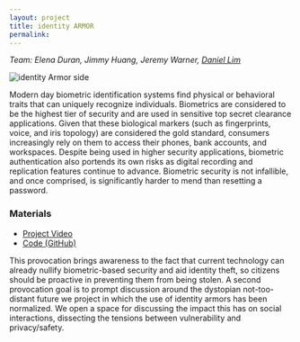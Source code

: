 ```yaml
---
layout: project
title: identity ARMOR
permalink:
---
```


_Team: Elena Duran, Jimmy Huang, Jeremy Warner, [Daniel Lim][dli]_

<img src="{{ site.baseurl }}/assets/img/iar_3.jpg" alt="identity Armor side"/>

Modern day biometric identification systems find physical or behavioral traits that can uniquely
recognize individuals. Biometrics are considered to be the highest tier of security and are used
in sensitive top secret clearance applications. Given that these biological markers (such as
fingerprints, voice, and iris topology) are considered the gold standard, consumers increasingly
rely on them to access their phones, bank accounts, and workspaces. Despite being used in
higher security applications, biometric authentication also portends its own risks as digital
recording and replication features continue to advance.
Biometric security is not infallible, and once comprised, is significantly harder to mend than
resetting a password.

### Materials

- [Project Video][video]
- [Code (GitHub)][code]

This provocation brings awareness to the fact that current technology
can already nullify biometric-based security and aid identity theft, so citizens should be
proactive in preventing them from being stolen.
A second provocation goal is to prompt discussion around the dystopian not-too-distant future
we project in which the use of identity armors has been normalized. We open a space for discussing the impact this has on social interactions, dissecting the tensions
between vulnerability and privacy/safety.

[dli]: https://www.dahyundaniellim.com/
[video]: https://www.youtube.com/watch?v=LF7CuecQw-c
[code]: https://github.com/jeremywrnr/id-armor

